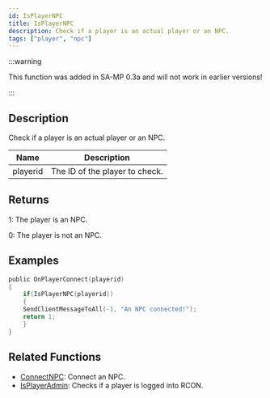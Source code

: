 ```yaml
---
id: IsPlayerNPC
title: IsPlayerNPC
description: Check if a player is an actual player or an NPC.
tags: ["player", "npc"]
---
```


:::warning

This function was added in SA-MP 0.3a and will not work in earlier versions!

:::

## Description

Check if a player is an actual player or an NPC.

| Name     | Description                    |
| -------- | ------------------------------ |
| playerid | The ID of the player to check. |

## Returns

1: The player is an NPC.

0: The player is not an NPC.

## Examples

```c
public OnPlayerConnect(playerid)
{
    if(IsPlayerNPC(playerid))
    {
    SendClientMessageToAll(-1, "An NPC connected!");
    return 1;
    }
}
```

## Related Functions

- [ConnectNPC](../../scripting/functions/ConnectNPC.md): Connect an NPC.
- [IsPlayerAdmin](../../scripting/functions/IsPlayerAdmin.md): Checks if a player is logged into RCON.
